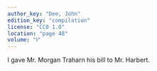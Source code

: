 ```yaml
---
author_key: "Dee, John"
edition_key: "compilation"
license: "CC0 1.0"
location: "page 48"
volume: "Ⅰ"
---
```

I gave Mr. Morgan Traharn his bill to Mr. Harbert.
